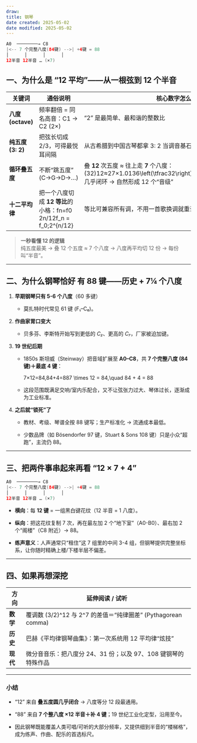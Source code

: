 ```yaml
---
draw:
title: 钢琴
date created: 2025-05-02
date modified: 2025-05-02
---
```

```Java
A0  ────────→ C8
|<-- 7 个完整八度(84键) -->| +4键 = 88
│      │      │      │
12半音 12半音 … (×7)
```

## 一、为什么是 **“12 平均”**——从一根弦到 12 个半音

|关键词|通俗说明|核心数字怎么冒出来|
|---|---|---|
|**八度 (octave)**|频率翻倍 = 同名高音：C1 → C2 (2×)|“2” 是最简单、最和谐的整数比|
|**纯五度 (3: 2)**|把弦长切成 2/3，可得最悦耳间隔|从古希腊到中国古琴都拿 3: 2 当调音基石|
|**循环叠五度**|不断“跳五度” (C→G→D→…)|叠 **12** 次五度 ≈ 往上走 **7** 个八度：(32)12≈27×1.0136\left(\tfrac32\right)^{12}\approx2^{7}\times1.0136几乎闭环 → 自然形成 12 个“音级”|
|**十二平均律**|把一个八度切成 **12 等比**的小格：fn=f0  2n/12f_n = f_0\;2^{n/12}|等比可兼容所有调，不用一首歌换调就重调乐器|

> **一秒看懂 12 的逻辑**  
> 纯五度最美 → 叠 12 个五度 ≈ 7 个八度 → 八度再平均切 12 份 → 每份叫“半音”。

---

## 二、为什么钢琴恰好 **有 88 键**——历史 + 7¼ 个八度

1. **早期钢琴只有 5-6 个八度**（60 多键）
    
    - 莫扎特时代常见 61 键 (F₁–C₆)。
        
2. **作曲家胃口变大**
    
    - 贝多芬、李斯特开始写到更低的 _C₂_、更高的 _C₇_，厂家被迫加键。
        
3. **19 世纪后期**
    
    - 1850s 斯坦威（Steinway）把音域扩展至 **A0–C8**，共 **7 个完整八度 (84 键)＋最底 4 键**：
        

        7×12=84,84+4=887 \times 12 = 84,\quad 84 + 4 = 88

    - 这段范围既满足交响/室内乐配合，又不让弦张力过大、琴体过长，逐渐成为工业标准。
        
4. **之后就“锁死”了**
    
    - 教材、考级、琴谱全按 88 键写；生产标准化 → 流通成本最低。
        
    - 少数品牌（如 Bösendorfer 97 键，Stuart & Sons 108 键）只是小众“超跑”，主流仍 88。
        

---

## 三、把两件事串起来再看 “12 × 7 + 4”

```Java
A0  ────────→ C8
|<-- 7 个完整八度(84键) -->| +4键 = 88
│      │      │      │
12半音 12半音 … (×7)
```

- **横向**：每 **12 键** = 一组黑白键花纹（12 半音 = 1 八度）。
    
- **纵向**：把这花纹复制 7 次，再在最左加 2 个“地下室”（A0-B0）、最右加 2 个“阁楼”（C8 附近）→ 88。
    
- **练声意义**：人声通常只“租住”这 7 组里的中间 3-4 组，但钢琴提供完整坐标系，让你随时精确上楼/下楼半层不偏差。
    

---

## 四、如果再想深挖

|方向|延伸阅读 / 试听|
|---|---|
|**数学**|覆调数 (3/2)^12 与 2^7 的差值＝“纯律圈差” (Pythagorean comma)|
|**历史**|巴赫《平均律钢琴曲集》：第一次系统用 12 平均律“炫技”|
|**现代**|微分音音乐：把八度分 24、31 份；以及 97、108 键钢琴的特殊作品|

---

### 小结

- “12” 来自 **叠五度圆几乎闭合** → 八度等分 12 段最通用。
    
- “88” 来自 **7 个整八度 ×12 半音＋补 4 键**；19 世纪工业化定型，沿用至今。
    
- 因此钢琴既能覆盖人类可唱/可听的大部分频率，又提供细到半音的“楼梯格”，成为练声、作曲、配乐的首选标尺。
